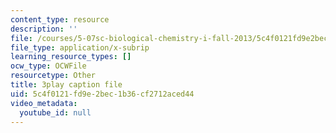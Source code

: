 ```yaml
---
content_type: resource
description: ''
file: /courses/5-07sc-biological-chemistry-i-fall-2013/5c4f0121fd9e2bec1b36cf2712aced44_GrrEdi84cV4.srt
file_type: application/x-subrip
learning_resource_types: []
ocw_type: OCWFile
resourcetype: Other
title: 3play caption file
uid: 5c4f0121-fd9e-2bec-1b36-cf2712aced44
video_metadata:
  youtube_id: null
---
```

